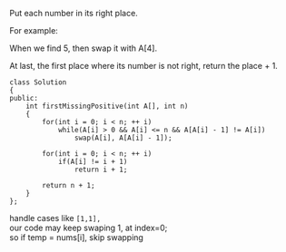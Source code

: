 ​Put each number in its right place.

For example:

When we find 5, then swap it with A[4].

At last, the first place where its number is not right, return the place + 1.
<br>
```
class Solution
{
public:
    int firstMissingPositive(int A[], int n)
    {
        for(int i = 0; i < n; ++ i)
            while(A[i] > 0 && A[i] <= n && A[A[i] - 1] != A[i])
                swap(A[i], A[A[i] - 1]);
        
        for(int i = 0; i < n; ++ i)
            if(A[i] != i + 1)
                return i + 1;
        
        return n + 1;
    }
};
```
handle cases like  ```[1,1], ```</br>
our code may keep swaping 1, at index=0;</br>
so if temp = nums[i], skip swapping
